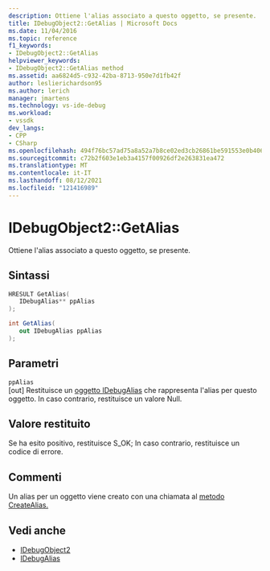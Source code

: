 ```yaml
---
description: Ottiene l'alias associato a questo oggetto, se presente.
title: IDebugObject2::GetAlias | Microsoft Docs
ms.date: 11/04/2016
ms.topic: reference
f1_keywords:
- IDebugObject2::GetAlias
helpviewer_keywords:
- IDebugObject2::GetAlias method
ms.assetid: aa6824d5-c932-42ba-8713-950e7d1fb42f
author: leslierichardson95
ms.author: lerich
manager: jmartens
ms.technology: vs-ide-debug
ms.workload:
- vssdk
dev_langs:
- CPP
- CSharp
ms.openlocfilehash: 494f76bc57ad75a8a52a7b8ce02ed3cb26861be591553e0b406ffe977695f65a
ms.sourcegitcommit: c72b2f603e1eb3a4157f00926df2e263831ea472
ms.translationtype: MT
ms.contentlocale: it-IT
ms.lasthandoff: 08/12/2021
ms.locfileid: "121416989"
---
```

# <a name="idebugobject2getalias"></a>IDebugObject2::GetAlias
Ottiene l'alias associato a questo oggetto, se presente.

## <a name="syntax"></a>Sintassi

```cpp
HRESULT GetAlias(
   IDebugAlias** ppAlias
);
```

```csharp
int GetAlias(
   out IDebugAlias ppAlias
);
```

## <a name="parameters"></a>Parametri
`ppAlias`\
[out] Restituisce un [oggetto IDebugAlias](../../../extensibility/debugger/reference/idebugalias.md) che rappresenta l'alias per questo oggetto. In caso contrario, restituisce un valore Null.

## <a name="return-value"></a>Valore restituito
 Se ha esito positivo, restituisce S_OK; In caso contrario, restituisce un codice di errore.

## <a name="remarks"></a>Commenti
 Un alias per un oggetto viene creato con una chiamata al [metodo CreateAlias.](../../../extensibility/debugger/reference/idebugobject2-createalias.md)

## <a name="see-also"></a>Vedi anche
- [IDebugObject2](../../../extensibility/debugger/reference/idebugobject2.md)
- [IDebugAlias](../../../extensibility/debugger/reference/idebugalias.md)
